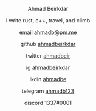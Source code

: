 <p align="center">
  <p align="center">Ahmad Beirkdar</p>
  <p align="center">i write rust, c++, travel, and climb</p>
  <p align="center">email <a href="mailto:ahmadb@pm.me">ahmadb@pm.me</a></p>
  <p align="center">github <a href="https://github.com/ahmadbeirkdar">ahmadbeirkdar</a></p>
  <p align="center">twitter <a href="https://twitter.com/ahmadbeir">ahmadbeir</a></p>
  <p align="center">ig <a href="https://www.instagram.com/ahmadbeirkdar/">ahmadbeirkdar</a></p>
  <p align="center">lkdin <a href="https://www.linkedin.com/in/ahmadbe/">ahmadbe</a></p>
  <p align="center">telegram <a href="https://t.me/ahmadb123">ahmadb123</a></p>
  <p align="center">discord 1337#0001</p>
</p>
